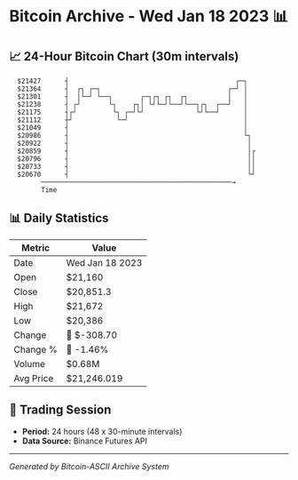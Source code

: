 # Bitcoin Archive - Wed Jan 18 2023 📊

## 📈 24-Hour Bitcoin Chart (30m intervals)

```
  $21427      ┤                                          ┌─┐   
  $21364      ┤  ┌┐ ┌─┐                                ┌─┘ │   
  $21301      ┤  │└─┘ └──┐       ┌─┐┌┐ ┌┐  ┌┐          │   │   
  $21238      ┤ ┌┘       └┐    ┌┐│ └┘└─┘└──┘└──┐┌┐  ┌──┘   │   
  $21175      ┤┌┘         └┐ ┌─┘└┘             └┘└──┘      │   
  $21112      ┼┘           └─┘                             │   
  $21049      ┤                                            │   
  $20986      ┤                                            └┐  
  $20922      ┤                                             │  
  $20859      ┤                                             │┌ 
  $20796      ┤                                             ││ 
  $20733      ┤                                             ││ 
  $20670      ┤                                             └┘ 
        ────────────────────────────────────────────────→
        Time
```

## 📊 Daily Statistics

| Metric | Value |
|--------|-------|
| Date | Wed Jan 18 2023 |
| Open | $21,160 |
| Close | $20,851.3 |
| High | $21,672 |
| Low | $20,386 |
| Change | 🔴 $-308.70 |
| Change % | 🔴 -1.46% |
| Volume | $0.68M |
| Avg Price | $21,246.019 |

## 📅 Trading Session

- **Period:** 24 hours (48 x 30-minute intervals)
- **Data Source:** Binance Futures API

---
*Generated by Bitcoin-ASCII Archive System*
